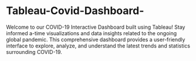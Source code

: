 # Tableau-Covid-Dashboard-
Welcome to our COVID-19 Interactive Dashboard built using Tableau! Stay informed a-time visualizations and data insights related to the ongoing global pandemic. This comprehensive dashboard provides a user-friendly interface to explore, analyze, and understand the latest trends and statistics surrounding COVID-19. 
